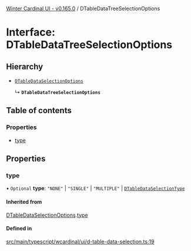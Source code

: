 [Winter Cardinal UI - v0.165.0](../index.md) / DTableDataTreeSelectionOptions

# Interface: DTableDataTreeSelectionOptions

## Hierarchy

- [`DTableDataSelectionOptions`](DTableDataSelectionOptions.md)

  ↳ **`DTableDataTreeSelectionOptions`**

## Table of contents

### Properties

- [type](DTableDataTreeSelectionOptions.md#type)

## Properties

### type

• `Optional` **type**: ``"NONE"`` \| ``"SINGLE"`` \| ``"MULTIPLE"`` \| [`DTableDataSelectionType`](../index.md#dtabledataselectiontype)

#### Inherited from

[DTableDataSelectionOptions](DTableDataSelectionOptions.md).[type](DTableDataSelectionOptions.md#type)

#### Defined in

[src/main/typescript/wcardinal/ui/d-table-data-selection.ts:19](https://github.com/winter-cardinal/winter-cardinal-ui/blob/v0.165.0/src/main/typescript/wcardinal/ui/d-table-data-selection.ts#L19)
